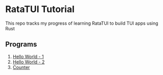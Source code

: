 # RataTUI Tutorial 

This repo tracks my progress of learning RataTUI to build TUI apps using Rust

## Programs 

1. [Hello World - 1](./hello_world/src/main.rs)
2. [Hello World - 2](./hello_world_2/src/main.rs)
3. [Counter](./counter-app/src/main.rs)
